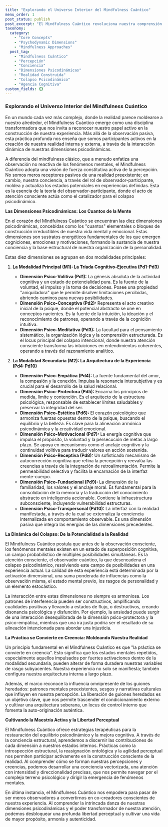 ```yaml
---
title: "Explorando el Universo Interior del Mindfulness Cuántico"
menu_order: 1
post_status: publish
post_excerpt: "El Mindfulness Cuántico revoluciona nuestra comprensión de la mente, revelando el papel activo de la conciencia en la formación de la realidad. Descubre cómo nuestras dimensiones psicodinámicas internas interactúan y cómo el acto de observar transforma lo que experimentamos, abriendo un camino hacia la libertad perceptual y la maestría activa."
taxonomy:
  category:
    - "Core Concepts"
    - "Psychodynamic Dimensions"
    - "Mindfulness Approaches"
  post_tag:
    - "Mindfulness Cuántico"
    - "Percepción"
    - "Conciencia"
    - "Dimensiones Psicodinámicas"
    - "Realidad Construida"
    - "Colapso Psicodinámico"
    - "Agencia Cognitiva"
custom_fields: {}
---
```


### Explorando el Universo Interior del Mindfulness Cuántico

En un mundo cada vez más complejo, donde la realidad parece moldearse a nuestro alrededor, el Mindfulness Cuántico emerge como una disciplina transformadora que nos invita a reconocer nuestro papel activo en la construcción de nuestra experiencia. Más allá de la observación pasiva, esta práctica profunda nos enseña que somos participantes activos en la creación de nuestra realidad interna y externa, a través de la interacción dinámica de nuestras dimensiones psicodinámicas.

A diferencia del mindfulness clásico, que a menudo enfatiza una observación no reactiva de los fenómenos mentales, el Mindfulness Cuántico adopta una visión de fuerza constitutiva activa de la percepción. No somos meros receptores pasivos de una realidad preexistente; en cambio, nuestra conciencia, a través del rol de observador-participante, moldea y actualiza los estados potenciales en experiencias definidas. Esta es la esencia de la teoría del observador-participante, donde el acto de atención consciente actúa como el catalizador para el colapso psicodinámico.

**Las Dimensiones Psicodinámicas: Los Cuantos de la Mente**

En el corazón del Mindfulness Cuántico se encuentran las diez dimensiones psicodinámicas, concebidas como los "cuantos" elementales o bloques de construcción irreductibles de nuestra vida mental y emocional. Estas dimensiones son sustratos energéticos fundamentales de los que emergen cogniciones, emociones y motivaciones, formando la sustancia de nuestra conciencia y la base estructural de nuestra organización de la personalidad.

Estas diez dimensiones se agrupan en dos modalidades principales:

1.  **La Modalidad Principal (M1): La Tríada Cognitivo-Ejecutiva (Pd1-Pd3)**
    *   **Dimensión Psico-Volitiva (Pd1):** La génesis absoluta de la actividad cognitiva y un estado de potencialidad pura. Es la fuente de la voluntad, el impulso y la toma de decisiones. Posee una propiedad "aniquiladora" que le permite disolver limitaciones percibidas, abriendo caminos para nuevas posibilidades.
    *   **Dimensión Psico-Conceptiva (Pd2):** Representa el acto creativo inicial de la psique, donde el potencial abstracto se une en conceptos nacientes. Es la fuente de la intuición, la ideación y el reconocimiento de patrones, operando a través de la cognición intuitiva.
    *   **Dimensión Psico-Meditativa (Pd3):** La facultad para el pensamiento sistemático, la organización lógica y la comprensión estructurada. Es el locus principal del colapso intencional, donde nuestra atención consciente transforma las intuiciones en entendimientos coherentes, operando a través del razonamiento analítico.

2.  **La Modalidad Secundaria (M2): La Arquitectura de la Experiencia (Pd4-Pd10)**
    *   **Dimensión Psico-Empática (Pd4):** La fuente fundamental del amor, la compasión y la conexión. Impulsa la resonancia intersubjetiva y es crucial para el desarrollo de la salud relacional.
    *   **Dimensión Psico-Protectora (Pd5):** Encarna los principios de medida, límite y contención. Es el arquitecto de la estructura psicológica, responsable de establecer límites saludables y preservar la integridad del ser.
    *   **Dimensión Psico-Estética (Pd6):** El corazón psicológico que armoniza fuerzas opuestas dentro de la psique, buscando el equilibrio y la belleza. Es clave para la alineación armónica psicodinámica y la creatividad emocional.
    *   **Dimensión Psico-Motivacional (Pd7):** La energía cognitiva que impulsa el propósito, la voluntad y la persecución de metas a largo plazo. Se apoya en mecanismos como el anclaje cognitivo y la continuidad volitiva para traducir valores en acción sostenida.
    *   **Dimensión Psico-Receptiva (Pd8):** Un sofisticado mecanismo de autocorrección cognitiva que refina la percepción y reevalúa las creencias a través de la integración de retroalimentación. Permite la permeabilidad selectiva y facilita la encarnación de la interfaz mente-cuerpo.
    *   **Dimensión Psico-Fundacional (Pd9):** La dimensión de la familiaridad, los valores y el anclaje moral. Es fundamental para la consolidación de la memoria y la traducción del conocimiento abstracto en inteligencia accionable. Contiene la infraestructura subconsciente, incluyendo vulnerabilidad estructuras.
    *   **Dimensión Psico-Transpersonal (Pd10):** La interfaz con la realidad manifestada, a través de la cual se externaliza la conciencia internalizada en comportamiento observable. Es una dimensión pasiva que integra las energías de las dimensiones precedentes.

**La Dinámica del Colapso: De la Potencialidad a la Realidad**

El Mindfulness Cuántico postula que antes de la observación consciente, los fenómenos mentales existen en un estado de superposición cognitiva, un campo probabilístico de múltiples posibilidades simultáneas. Es la atención consciente, el observador cuántico, la que desencadena el colapso psicodinámico, resolviendo este campo de posibilidades en una experiencia actual. La calidad de esta experiencia está determinada por la activación dimensional, una suma ponderada de influencias como la observación misma, el estado mental previo, los rasgos de personalidad y un elemento estocástico.

La interacción entre estas dimensiones no siempre es armoniosa. Los patrones de interferencia pueden ser constructivos, amplificando cualidades positivas y llevando a estados de flujo, o destructivos, creando disonancia psicológica y disfunción. Por ejemplo, la ansiedad puede surgir de una interacción desequilibrada de la dimensión psico-protectora y la psico-empática, mientras que una ira justa podría ser el resultado de su alineación intencionada para abordar una injusticia.

**La Práctica se Convierte en Creencia: Moldeando Nuestra Realidad**

Un principio fundamental en el Mindfulness Cuántico es que "la práctica se convierte en creencia". Esto significa que los estados mentales repetidos, especialmente aquellos impulsados por fuertes activaciones dentro de la modalidad secundaria, pueden alterar de forma duradera nuestras variables de rasgo subyacentes. Nuestra experiencia no solo se manifiesta; también configura nuestra arquitectura interna a largo plazo.

Además, el marco reconoce la influencia omnipresente de los guiones heredados: patrones mentales preexistentes, sesgos y narrativas culturales que influyen en nuestra percepción. La liberación de guiones heredados es un objetivo clave, que nos permite trascender el condicionamiento externo y cultivar una arquitectura soberana, un locus de control interno que fomenta la auto-originación auténtica.

**Cultivando la Maestría Activa y la Libertad Perceptual**

El Mindfulness Cuántico ofrece estrategias terapéuticas para la restauración del equilibrio psicodinámico y la mejora cognitiva. A través de la conciencia estructural, aprendemos a discernir las contribuciones de cada dimensión a nuestros estados internos. Prácticas como la introspección estructural, la reasignación ontológica y la agilidad perceptual nos permiten participar activamente en la construcción consciente de la realidad. Al comprender cómo se forman nuestras percepciones y creencias, podemos desarrollar una conciencia vectorizada, una atención con intensidad y direccionalidad precisas, que nos permite navegar por el complejo terreno psicológico y dirigir la emergencia de fenómenos mentales.

En última instancia, el Mindfulness Cuántico nos empodera para pasar de ser meros observadores a convertirnos en co-creadores conscientes de nuestra experiencia. Al comprender la intrincada danza de nuestras dimensiones psicodinámicas y el poder transformador de nuestra atención, podemos desbloquear una profunda libertad perceptual y cultivar una vida de mayor propósito, armonía y autenticidad.